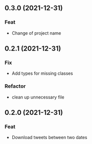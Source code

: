 ## 0.3.0 (2021-12-31)

### Feat

- Change of project name

## 0.2.1 (2021-12-31)

### Fix

- Add types for missing classes

### Refactor

- clean up unnecessary file

## 0.2.0 (2021-12-31)

### Feat

- Download tweets between two dates
